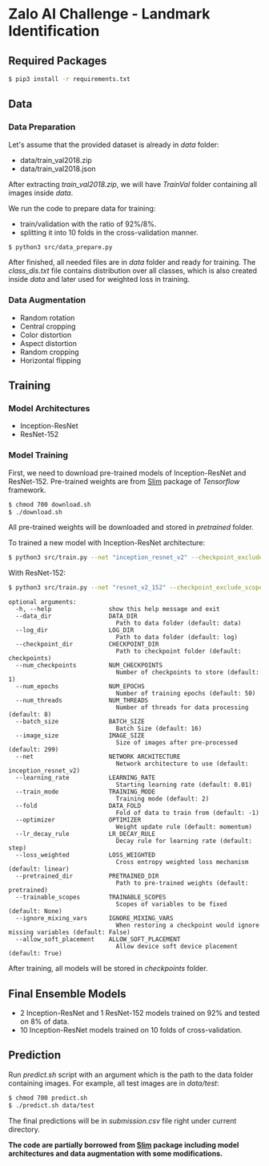 # Zalo AI Challenge - Landmark Identification

## Required Packages

```bash
$ pip3 install -r requirements.txt
```

## Data

### Data Preparation

Let's assume that the provided dataset is already in *data* folder:
- data/train_val2018.zip
- data/train_val2018.json

After extracting *train_val2018.zip*, we will have *TrainVal* folder containing all images inside *data*.

We run the code to prepare data for training:
- train/validation with the ratio of 92%/8%.
- splitting it into 10 folds in the cross-validation manner.

```bash
$ python3 src/data_prepare.py
```

After finished, all needed files are in *data* folder and ready for training. The *class_dis.txt* file contains distribution over all classes, which is also created inside *data* and later used for weighted loss in training.

### Data Augmentation

- Random rotation
- Central cropping
- Color distortion
- Aspect distortion
- Random cropping
- Horizontal flipping

## Training

### Model Architectures

- Inception-ResNet
- ResNet-152

### Model Training

First, we need to download pre-trained models of Inception-ResNet and ResNet-152. Pre-trained weights are from [Slim](https://github.com/tensorflow/models/tree/master/research/slim) package of *Tensorflow* framework.

```bash
$ chmod 700 download.sh
$ ./download.sh
```

All pre-trained weights will be downloaded and stored in *pretrained* folder.

To trained a new model with Inception-ResNet architecture:
```bash
$ python3 src/train.py --net "inception_resnet_v2" --checkpoint_exclude_scopes "InceptionResnetV2/Logits,InceptionResnetV2/AuxLogits" --loss_weighted "linear"
```

With ResNet-152:
```bash
$ python3 src/train.py --net "resnet_v2_152" --checkpoint_exclude_scopes "resnet_v2_152/logits" --loss_weighted "linear"
```

```
optional arguments:
  -h, --help                show this help message and exit
  --data_dir                DATA_DIR
                              Path to data folder (default: data)
  --log_dir                 LOG_DIR
                              Path to data folder (default: log)
  --checkpoint_dir          CHECKPOINT_DIR
                              Path to checkpoint folder (default: checkpoints)
  --num_checkpoints         NUM_CHECKPOINTS
                              Number of checkpoints to store (default: 1)
  --num_epochs              NUM_EPOCHS
                              Number of training epochs (default: 50)        
  --num_threads             NUM_THREADS
                              Number of threads for data processing (default: 8)
  --batch_size              BATCH_SIZE
                              Batch Size (default: 16)
  --image_size              IMAGE_SIZE
                              Size of images after pre-processed (default: 299)
  --net                     NETWORK ARCHITECTURE
                              Network architecture to use (default: inception_resnet_v2)
  --learning_rate           LEARNING_RATE
                              Starting learning rate (default: 0.01)       
  --train_mode              TRAINING_MODE
                              Training mode (default: 2)
  --fold                    DATA_FOLD
                              Fold of data to train from (default: -1)   
  --optimizer               OPTIMIZER
                              Weight update rule (default: momentum)    
  --lr_decay_rule           LR_DECAY_RULE
                              Decay rule for learning rate (default: step)    
  --loss_weighted           LOSS_WEIGHTED
                              Cross entropy weighted loss mechanism (default: linear)
  --pretrained_dir          PRETRAINED_DIR
                              Path to pre-trained weights (default: pretrained)
  --trainable_scopes        TRAINABLE_SCOPES
                              Scopes of variables to be fixed (default: None)
  --ignore_mixing_vars      IGNORE_MIXING_VARS
                              When restoring a checkpoint would ignore missing variables (default: False)
  --allow_soft_placement    ALLOW_SOFT_PLACEMENT
                              Allow device soft device placement (default: True)
```

After training, all models will be stored in *checkpoints* folder.

## Final Ensemble Models

- 2 Inception-ResNet and 1 ResNet-152 models trained on 92% and tested on 8% of data.
- 10 Inception-ResNet models trained on 10 folds of cross-validation.

## Prediction

Run *predict.sh* script with an argument which is the path to the data folder containing images. For example, all test images are in *data/test*:

```bash
$ chmod 700 predict.sh
$ ./predict.sh data/test
```

The final predictions will be in *submission.csv* file right under current directory.

**The code are partially borrowed from [Slim](https://github.com/tensorflow/models/tree/master/research/slim) package including model architectures and data augmentation with some modifications.**
